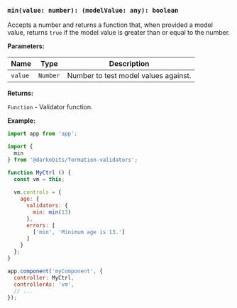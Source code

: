 ### `min(value: number): (modelValue: any): boolean`

Accepts a number and returns a function that, when provided a model value, returns `true` if the model value is greater than or equal to the number.

**Parameters:**

|Name|Type|Description|
|---|---|---|
|`value`|`Number`|Number to test model values against.|

**Returns:**

`Function` - Validator function.

**Example:**

```js
import app from 'app';

import {
  min
} from '@darkobits/formation-validators';

function MyCtrl () {
  const vm = this;
  
  vm.controls = {
    age: {
      validators: {
        min: min(13)
      },
      errors: [
        ['min', 'Minimum age is 13.']
      ]
    }
  };
}

app.component('myComponent', {
  controller: MyCtrl,
  controllerAs: 'vm',
  // ...
});
```